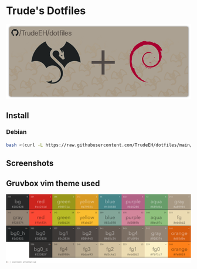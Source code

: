 # Trude's Dotfiles

![banner](images/banner-debian.png)

## Install
### Debian
```sh
bash <(curl -L https://raw.githubusercontent.com/TrudeEH/dotfiles/main/install.sh)
```
## Screenshots

## Gruvbox vim theme used
![colors](images/gruvbox.png)
